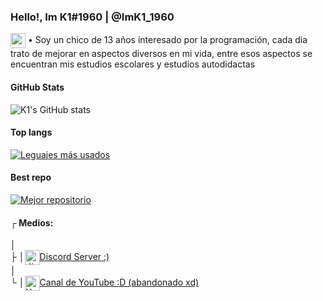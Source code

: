 ### Hello!, Im K1#1960 | @ImK1_1960

<a><img src="https://cdn.discordapp.com/emojis/942577270005067836.png" width="24" align="center"> • Soy un chico de 13 años interesado por la programación, cada dia trato de mejorar en aspectos diversos en mi vida, entre esos aspectos se encuentran mis estudios escolares y estudios autodidactas</a>

<h4>GitHub Stats</h4>

![K1's GitHub stats](https://github-readme-stats.vercel.app/api?username=k1-1960&show_icons=false&theme=tokyonight&locale=es)

#### Top langs
[![Leguajes más usados](https://github-readme-stats.vercel.app/api/top-langs/?username=k1-1960&theme=tokyonight&locale=es&layout=compact&card_width=450)](https://github.com/k1-1960/github-readme-stats)

#### Best repo
[![Mejor repositorio](https://github-readme-stats.vercel.app/api/pin/?username=k1-1960&repo=Tutorial-proyect&show_owner=1&theme=tokyonight)](https://github.com/k1-1960/Tutorial-proyect)
#### ┌ Medios:
│<br>
├ │<a href="https://discord.gg/34cU9Rnurd"><img src="https://emoji.gg/assets/emoji/6380-discord-icon.png" width="24px" height="24px" alt="discord_icon" align="center">Discord Server :)</a><br>
│<br>
└ │<a href="https://youtube.com/channel/UCIvJqm-ZU5CN0avff6vK_rg"><img src="https://emoji.gg/assets/emoji/7033-youtube.png" width="24px" height="24px" alt="YouTube" align="center">Canal de YouTube :D (abandonado xd)</a>
